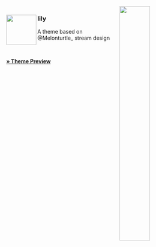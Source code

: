 <img align="right" src="https://nyri4.github.io/LilyPichu/assets/preview.png" width="40%">

<div align="left">
  <img align="left" src="https://i.imgur.com/2YhKmJz.png" width="80" height="80">

  <h3 align="left">lily</h3>
  <p align="left">A theme based on @Melonturtle_ stream design</p>

  <br/>

  <a href="https://gibbu.github.io/ThemePreview/?file=https://cdn.jsdelivr.net/gh/NYRI4/LilyPichu/lilypichu.theme.css"><strong>» Theme Preview</strong></a>
</div>

